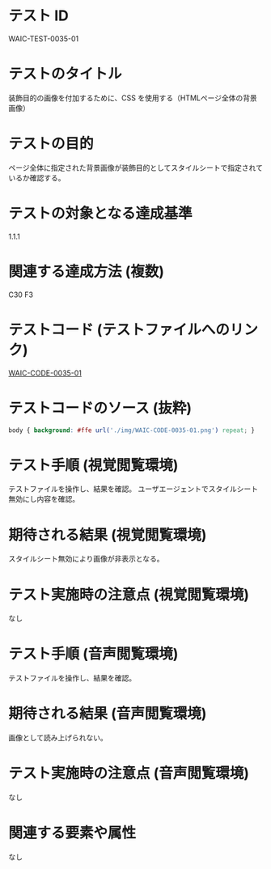 # テスト ID
WAIC-TEST-0035-01

# テストのタイトル
装飾目的の画像を付加するために、CSS を使用する（HTMLページ全体の背景画像）

# テストの目的
ページ全体に指定された背景画像が装飾目的としてスタイルシートで指定されているか確認する。

# テストの対象となる達成基準 
1.1.1

# 関連する達成方法 (複数)
C30
F3

# テストコード (テストファイルへのリンク)
[WAIC-CODE-0035-01](https://waic.github.io/as_test/WAIC-CODE/WAIC-CODE-0035-01.html)

# テストコードのソース (抜粋)
```CSS
body { background: #ffe url('./img/WAIC-CODE-0035-01.png') repeat; }
```
# テスト手順 (視覚閲覧環境)
テストファイルを操作し、結果を確認。
ユーザエージェントでスタイルシート無効にし内容を確認。

# 期待される結果 (視覚閲覧環境)
スタイルシート無効により画像が非表示となる。

# テスト実施時の注意点 (視覚閲覧環境)
なし

# テスト手順 (音声閲覧環境)
テストファイルを操作し、結果を確認。

# 期待される結果 (音声閲覧環境)
画像として読み上げられない。

# テスト実施時の注意点 (音声閲覧環境)
なし

# 関連する要素や属性
なし
